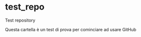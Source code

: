 test_repo
=========

Test repository

Questa cartella è un test di prova per cominciare ad usare GitHub
